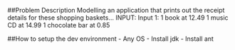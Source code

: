 ##Problem Description
    Modelling an application that prints out the receipt details for these shopping baskets...
    INPUT:
    Input 1:
    1 book at 12.49
    1 music CD at 14.99
    1 chocolate bar at 0.85

##How to setup the dev environment
    - Any OS
    - Install jdk
    - Install ant